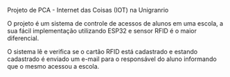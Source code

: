 Projeto de PCA - Internet das Coisas (IOT) na Unigranrio

O projeto é um sistema de controle de acessos de alunos em uma escola,
a sua fácil implementação utilizando ESP32 e sensor RFID é o maior diferencial.

O sistema lê e verifica se o cartão RFID está cadastrado e estando cadastrado é enviado
um e-mail para o responsável do aluno informando que o mesmo acessou a escola.
